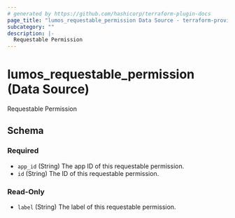 ```yaml
---
# generated by https://github.com/hashicorp/terraform-plugin-docs
page_title: "lumos_requestable_permission Data Source - terraform-provider-lumos"
subcategory: ""
description: |-
  Requestable Permission
---
```


# lumos_requestable_permission (Data Source)

Requestable Permission



<!-- schema generated by tfplugindocs -->
## Schema

### Required

- `app_id` (String) The app ID of this requestable permission.
- `id` (String) The ID of this requestable permission.

### Read-Only

- `label` (String) The label of this requestable permission.
